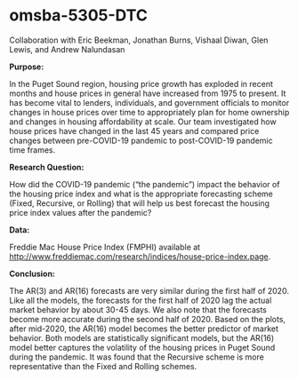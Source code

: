 # omsba-5305-DTC

Collaboration with Eric Beekman, Jonathan Burns, Vishaal Diwan, Glen Lewis, and Andrew Nalundasan

**Purpose:**

In the Puget Sound region, housing price growth has exploded in recent months and house prices in general have increased from 1975 to present. It has become vital to lenders, individuals, and government officials to monitor changes in house prices over time to appropriately plan for home ownership and changes in housing affordability at scale. Our team investigated how house prices have changed in the last 45 years and compared price changes between pre-COVID-19 pandemic to post-COVID-19 pandemic time frames.

**Research Question:**

How did the COVID-19 pandemic (“the pandemic”) impact the behavior of the housing price index and what is the appropriate forecasting scheme (Fixed, Recursive, or Rolling) that will help us best forecast the housing price index values after the pandemic?

**Data:**

Freddie Mac House Price Index (FMPHI) available at http://www.freddiemac.com/research/indices/house-price-index.page.

**Conclusion:**

The AR(3) and AR(16) forecasts are very similar during the first half of 2020. Like all the models, the forecasts for the first half of 2020 lag the actual market behavior by about 30-45 days. We also note that the forecasts become more accurate during the second half of 2020. Based on the plots, after mid-2020, the AR(16) model becomes the better predictor of market behavior. Both models are statistically significant models, but the AR(16) model better captures the volatility of the housing prices in Puget Sound during the pandemic. It was found that the Recursive scheme is more representative than the Fixed and Rolling schemes.
